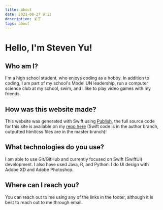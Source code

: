 ```yaml
---
title: about
date: 2021-08-27 9:12
description: 关于
tags: about
---
```



# Hello, I'm Steven Yu! 

## Who am I?
I'm a high school student, who enjoys coding as a hobby. In addition to coding, I am part of my school's Model UN leadership, run a computer science club at my school, swim, and I like to play video games with my friends. 

## How was this website made?
This website was generated with Swift using [Publish](https://github.com/JohnSundell/Publish), the full source code for this site is available on my [repo here](https://github.com/stevenyuser/stevenyuser.github.io/) (Swift code is in the author branch, outputted html/css files are in the master branch)! 

## What technologies do you use?
I am able to use Git/GitHub and currently focused on Swift (SwiftUI) development. I also have used Java, R, and Python. I do UI design with Adobe XD and Adobe Photoshop.

## Where can I reach you?
You can reach out to me using any of the links in the footer, although it is best to reach out to me through email.
